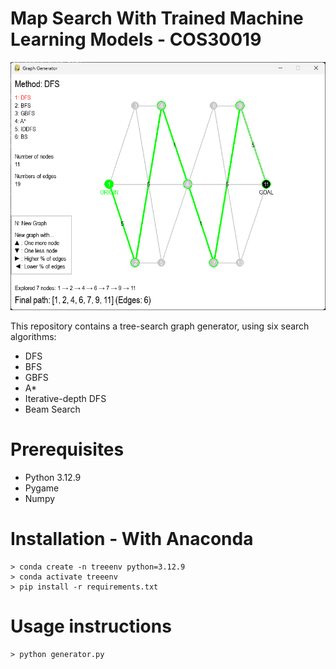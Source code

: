 
# Map Search With Trained Machine Learning Models - COS30019

![Demo image of the graph generator](docs/demo-image.png)

This repository contains a tree-search graph generator, using six search algorithms:
- DFS
- BFS
- GBFS
- A*
- Iterative-depth DFS
- Beam Search

# Prerequisites
- Python 3.12.9
- Pygame
- Numpy

# 

# Installation - With Anaconda

```
> conda create -n treeenv python=3.12.9
> conda activate treeenv
> pip install -r requirements.txt
```

# Usage instructions

```
> python generator.py
```
